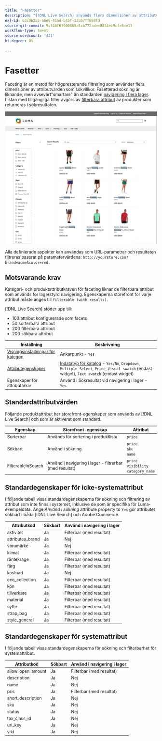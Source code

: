 ```yaml
---
title: "Fasetter"
description: "[!DNL Live Search] används flera dimensioner av attributvärden som sökvillkor."
exl-id: 63c0b255-6be9-41ad-b4bf-13bb7ff098fd
source-git-commit: 9cf48f6f900385a5cb772adee8834ec9cfe5ee13
workflow-type: tm+mt
source-wordcount: '421'
ht-degree: 0%

---
```


# Fasetter

Faceting är en metod för högpresterande filtrering som använder flera dimensioner av attributvärden som sökvillkor. Fasetterad sökning är liknande, men avsevärt&quot;smartare&quot; än standarden [navigering i flera lager](https://experienceleague.adobe.com/docs/commerce-admin/catalog/catalog/navigation/navigation-layered.html). Listan med tillgängliga filter avgörs av [filterbara attribut](https://experienceleague.adobe.com/docs/commerce-admin/catalog/catalog/navigation/navigation-layered.html#filterable-attributes) av produkter som returneras i sökresultaten.

![Filtrerade sökresultat](assets/storefront-search-results-run.png)

Alla definierade aspekter kan användas som URL-parametrar och resultaten filtreras baserat på parametervärdena: `http://yourstore.com?brand=acme&color=red`.

## Motsvarande krav

Kategori- och produktattributkraven för faceting liknar de filterbara attribut som används för lagerstyrd navigering. Egenskaperna storefront för varje attribut måste anges till `filterable (with results)`.

[!DNL Live Search] stöder upp till:

* 100 attribut konfigurerade som facets
* 50 sorterbara attribut
* 200 filterbara attribut
* 200 sökbara attribut

| Inställning | Beskrivning |
|--- |--- |
| [Visningsinställningar för kategori](https://experienceleague.adobe.com/docs/commerce-admin/catalog/categories/create/categories-display-settings.html) | Ankarpunkt - `Yes` |
| [Attributegenskaper](https://experienceleague.adobe.com/docs/commerce-admin/catalog/product-attributes/create/attribute-product-create.html) | [Indatatyp för katalog](https://experienceleague.adobe.com/docs/commerce-admin/catalog/product-attributes/attributes-input-types.html) - `Yes/No`, `Dropdown`, `Multiple Select`, `Price`, `Visual swatch` (endast widget), `Text swatch` (endast widget) |
| Egenskaper för attributarkiv | Använd i Sökresultat vid navigering i lager - `Yes` |

## Standardattributvärden

Följande produktattribut har [storefront-egenskaper](https://experienceleague.adobe.com/docs/commerce-admin/catalog/product-attributes/product-attributes.html) som används av [!DNL Live Search] och som är aktiverat som standard.

| Egenskap | Storefront-egenskap | Attribut |
|---|---|---|
| Sorterbar | Används för sortering i produktlista | `price` |
| Sökbart | Använd i sökning | `price` <br />`sku`<br />`name` |
| FilterableInSearch | Använd i navigering i lager - filtrerbar (med resultat) | `price`<br />`visibility`<br />`category_name` |

## Standardegenskaper för icke-systemattribut

I följande tabell visas standardegenskaperna för sökning och filtrering av attribut som inte finns i systemet, inklusive de som är specifika för Luma-exempeldata. Ange *Använd i sökning* attribute property to `Yes` gör attributet sökbart i båda [!DNL Live Search] och Adobe Commerce.

| Attributkod | Sökbart | Använd i navigering i lager |
|--- |--- |--- |
| aktivitet | Ja | Filterbar (med resultat) |
| attributes_brand | Ja | Nej |
| varumärke | Ja | Nej |
| klimat | Ja | Filterbar (med resultat) |
| räntekrage | Ja | Filterbar (med resultat) |
| färg | Ja | Filterbar (med resultat) |
| kostnad | Ja | Nej |
| eco_collection | Ja | Filterbar (med resultat) |
| kön | Ja | Filterbar (med resultat) |
| tillverkare | Ja | Filterbar (med resultat) |
| material | Ja | Filterbar (med resultat) |
| syfte | Ja | Filterbar (med resultat) |
| strap_bag | Ja | Filterbar (med resultat) |
| style_general | Ja | Filterbar (med resultat) |

## Standardegenskaper för systemattribut

I följande tabell visas standardegenskaperna för sökning och filterbarhet för systemattribut.

| Attributkod | Sökbart | Använd i navigering i lager |
|--- |--- |--- |
| allow_open_amount | Ja | Filterbar (med resultat) |
| description | Ja | Nej |
| name | Ja | Nej |
| pris | Ja | Filterbar (med resultat) |
| short_description | Ja | Nej |
| sku | Ja | Nej |
| status | Ja | Nej |
| tax_class_id | Ja | Nej |
| url_key | Ja | Nej |
| vikt | Ja | Nej |
